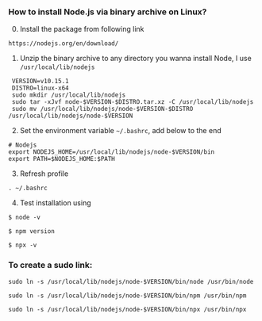 ### How to install Node.js via binary archive on Linux?

0. Install the package from following link

```
https://nodejs.org/en/download/
```

1. Unzip the binary archive to any directory you wanna install Node, I use `/usr/local/lib/nodejs`

 ```
  VERSION=v10.15.1
  DISTRO=linux-x64
  sudo mkdir /usr/local/lib/nodejs
  sudo tar -xJvf node-$VERSION-$DISTRO.tar.xz -C /usr/local/lib/nodejs 
  sudo mv /usr/local/lib/nodejs/node-$VERSION-$DISTRO /usr/local/lib/nodejs/node-$VERSION
 ```

2. Set the environment variable `~/.bashrc`, add below to the end

 ```
 # Nodejs
 export NODEJS_HOME=/usr/local/lib/nodejs/node-$VERSION/bin
 export PATH=$NODEJS_HOME:$PATH
 ```
3. Refresh profile

```
. ~/.bashrc
```

4. Test installation using

 `$ node -v`
 
 `$ npm version`
  
 `$ npx -v`

### To create a **sudo** link:

```
sudo ln -s /usr/local/lib/nodejs/node-$VERSION/bin/node /usr/bin/node

sudo ln -s /usr/local/lib/nodejs/node-$VERSION/bin/npm /usr/bin/npm

sudo ln -s /usr/local/lib/nodejs/node-$VERSION/bin/npx /usr/bin/npx
````
